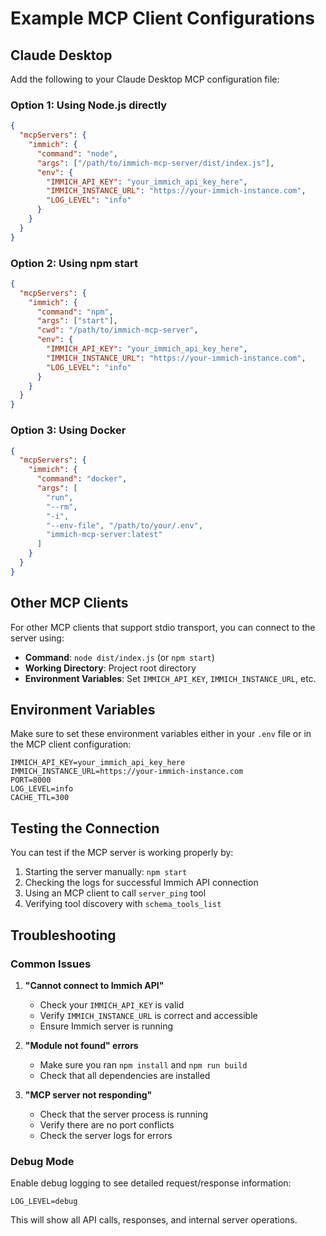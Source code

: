 # Example MCP Client Configurations

## Claude Desktop

Add the following to your Claude Desktop MCP configuration file:

### Option 1: Using Node.js directly
```json
{
  "mcpServers": {
    "immich": {
      "command": "node",
      "args": ["/path/to/immich-mcp-server/dist/index.js"],
      "env": {
        "IMMICH_API_KEY": "your_immich_api_key_here",
        "IMMICH_INSTANCE_URL": "https://your-immich-instance.com",
        "LOG_LEVEL": "info"
      }
    }
  }
}
```

### Option 2: Using npm start
```json
{
  "mcpServers": {
    "immich": {
      "command": "npm",
      "args": ["start"],
      "cwd": "/path/to/immich-mcp-server",
      "env": {
        "IMMICH_API_KEY": "your_immich_api_key_here",
        "IMMICH_INSTANCE_URL": "https://your-immich-instance.com",
        "LOG_LEVEL": "info"
      }
    }
  }
}
```

### Option 3: Using Docker
```json
{
  "mcpServers": {
    "immich": {
      "command": "docker",
      "args": [
        "run",
        "--rm",
        "-i",
        "--env-file", "/path/to/your/.env",
        "immich-mcp-server:latest"
      ]
    }
  }
}
```

## Other MCP Clients

For other MCP clients that support stdio transport, you can connect to the server using:

- **Command**: `node dist/index.js` (or `npm start`)
- **Working Directory**: Project root directory
- **Environment Variables**: Set `IMMICH_API_KEY`, `IMMICH_INSTANCE_URL`, etc.

## Environment Variables

Make sure to set these environment variables either in your `.env` file or in the MCP client configuration:

```env
IMMICH_API_KEY=your_immich_api_key_here
IMMICH_INSTANCE_URL=https://your-immich-instance.com
PORT=8000
LOG_LEVEL=info
CACHE_TTL=300
```

## Testing the Connection

You can test if the MCP server is working properly by:

1. Starting the server manually: `npm start`
2. Checking the logs for successful Immich API connection
3. Using an MCP client to call `server_ping` tool
4. Verifying tool discovery with `schema_tools_list`

## Troubleshooting

### Common Issues

1. **"Cannot connect to Immich API"**
   - Check your `IMMICH_API_KEY` is valid
   - Verify `IMMICH_INSTANCE_URL` is correct and accessible
   - Ensure Immich server is running

2. **"Module not found" errors**
   - Make sure you ran `npm install` and `npm run build`
   - Check that all dependencies are installed

3. **"MCP server not responding"**
   - Check that the server process is running
   - Verify there are no port conflicts
   - Check the server logs for errors

### Debug Mode

Enable debug logging to see detailed request/response information:

```env
LOG_LEVEL=debug
```

This will show all API calls, responses, and internal server operations.